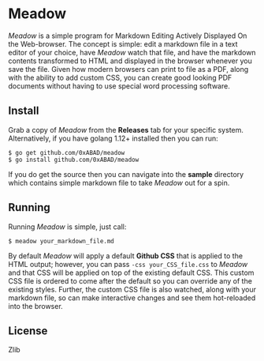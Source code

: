 Meadow
======

*Meadow* is a simple program for Markdown Editing Actively Displayed
On the Web-browser.  The concept is simple: edit a markdown file in a
text editor of your choice, have *Meadow* watch that file, and have
the markdown contents transformed to HTML and displayed in the browser
whenever you save the file.  Given how modern browsers can print to
file as a PDF, along with the ability to add custom CSS, you can
create good looking PDF documents without having to use special word
processing software.

Install
-------

Grab a copy of *Meadow* from the **Releases** tab for your specific
system.  Alternatively, if you have golang 1.12+ installed then you
can run:

```
$ go get github.com/0xABAD/meadow
$ go install github.com/0xABAD/meadow
```

If you do get the source then you can navigate into the **sample**
directory which contains simple markdown file to take *Meadow* out for
a spin.

Running
-------

Running *Meadow* is simple, just call:

```$ meadow your_markdown_file.md```

By default *Meadow* will apply a default **Github CSS** that is
applied to the HTML output; however, you can pass `-css
your_CSS_file.css` to *Meadow* and that CSS will be applied on top of
the existing default CSS.  This custom CSS file is ordered to come
after the default so you can override any of the existing styles.
Further, the custom CSS file is also watched, along with your markdown
file, so can make interactive changes and see them hot-reloaded into
the browser.

License
-------

Zlib


